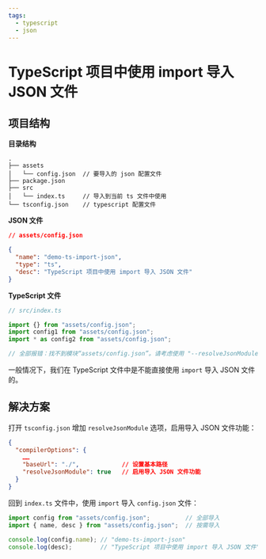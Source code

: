 ```yaml
---
tags:
  - typescript
  - json
---
```


# TypeScript 项目中使用 import 导入 JSON 文件

## 项目结构

**目录结构**

```
.
├── assets
│   └── config.json  // 要导入的 json 配置文件
├── package.json
├── src
│   └── index.ts     // 导入到当前 ts 文件中使用
└── tsconfig.json    // typescript 配置文件
```

**JSON 文件**

```json
// assets/config.json

{
  "name": "demo-ts-import-json",
  "type": "ts",
  "desc": "TypeScript 项目中使用 import 导入 JSON 文件"
}
```

**TypeScript 文件**

```javascript
// src/index.ts

import {} from "assets/config.json";
import config1 from "assets/config.json";
import * as config2 from "assets/config.json";

// 全部报错：找不到模块“assets/config.json”。请考虑使用 "--resolveJsonModule" 导入带 ".json" 扩展的模块。ts(2732)
```

一般情况下，我们在 TypeScript 文件中是不能直接使用 `import` 导入 JSON 文件的。

## 解决方案

打开 `tsconfig.json` 增加 `resolveJsonModule` 选项，启用导入 JSON 文件功能：

```json
{
  "compilerOptions": {
    ……
    "baseUrl": "./",            // 设置基本路径
    "resolveJsonModule": true   // 启用导入 JSON 文件功能
  }
}
```

回到 `index.ts` 文件中，使用 `import` 导入 `config.json` 文件：

```javascript
import config from "assets/config.json";          // 全部导入
import { name, desc } from "assets/config.json";  // 按需导入

console.log(config.name); // "demo-ts-import-json"
console.log(desc);        // "TypeScript 项目中使用 import 导入 JSON 文件"
```
